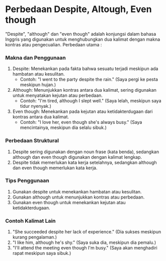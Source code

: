 # Perbedaan Despite, Altough, Even though

"Despite", "although" dan "even though" adalah konjungsi dalam bahasa Inggris yang digunakan untuk menghubungkan dua kalimat dengan makna kontras atau pengecualian. Perbedaan utama :

### Makna dan Penggunaan

1. Despite: Menekankan pada fakta bahwa sesuatu terjadi meskipun ada hambatan atau kesulitan.
	- Contoh: "I went to the party despite the rain." (Saya pergi ke pesta meskipun hujan.)
2. Although: Menunjukkan kontras antara dua kalimat, sering digunakan untuk menyatakan kejutan atau perbedaan.
	- Contoh: "I'm tired, although I slept well." (Saya lelah, meskipun saya tidur nyenyak.)
3. Even though: Menekankan pada kejutan atau ketidakterdugaan dari kontras antara dua kalimat.
	- Contoh: "I love her, even though she's always busy." (Saya mencintainya, meskipun dia selalu sibuk.)

### Perbedaan Struktural

1. Despite sering digunakan dengan noun frase (kata benda), sedangkan although dan even though digunakan dengan kalimat lengkap.
2. Despite tidak memerlukan kata kerja setelahnya, sedangkan although dan even though memerlukan kata kerja.

### Tips Penggunaan

1. Gunakan despite untuk menekankan hambatan atau kesulitan.
2. Gunakan although untuk menunjukkan kontras atau perbedaan.
3. Gunakan even though untuk menekankan kejutan atau ketidakterdugaan.

### Contoh Kalimat Lain

1. "She succeeded despite her lack of experience." (Dia sukses meskipun kurang pengalaman.)
2. "I like him, although he's shy." (Saya suka dia, meskipun dia pemalu.)
3. "I'll attend the meeting even though I'm busy." (Saya akan menghadiri rapat meskipun saya sibuk.)
<!--stackedit_data:
eyJoaXN0b3J5IjpbLTExNDA4MDc3MTZdfQ==
-->